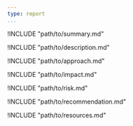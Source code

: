 ```yaml
---
type: report
...
```


!INCLUDE "path/to/summary.md"

!INCLUDE "path/to/description.md"

!INCLUDE "path/to/approach.md"

!INCLUDE "path/to/impact.md"

!INCLUDE "path/to/risk.md"

!INCLUDE "path/to/recommendation.md"

!INCLUDE "path/to/resources.md"

